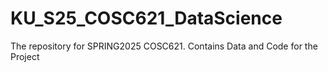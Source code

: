 # KU_S25_COSC621_DataScience
The repository for SPRING2025 COSC621. Contains Data and Code for the Project
